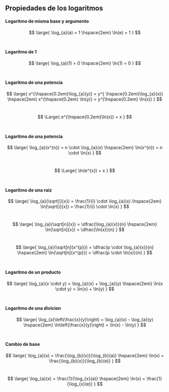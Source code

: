 ## Propiedades de los logaritmos

#### Logaritmo de misma base y argumento

$$
    \large{
        \log_{a}(a) = 1
        \hspace{2em}
        \ln(e) = 1
    }
$$
<br>


#### Logaritmo de $1$

$$
    \large{
        \log_{a}(1) = 0
        \hspace{2em}
        \ln(1) = 0
    }
$$
<br>

#### Logaritmo de una potencia

$$
    \large{
        x^{\hspace{0.2em}\log_{a}(y)} = y^{ \hspace{0.2em}\log_{a}(x)}
        \hspace{2em}
        x^{\hspace{0.2em} \ln(y)} = y^{\hspace{0.2em} \ln(x)}
    }
$$
<br>

$$
    \Large{
        e^{\hspace{0.2em}\ln(x)} = x
    }
$$
<br>

#### Logaritmo de una potencia

$$
    \large{
        \log_{a}(x^{n}) = n \cdot \log_{a}(x) 
        \hspace{2em}
        \ln(x^{n}) = n \cdot \ln(x)
    }
$$
<br>

$$
    \Large{
        \ln(e^{x}) = x
    }
$$
<br>


#### Logaritmo de una raiz

$$
    \large{
        \log_{a}(\sqrt[i]{x}) = \frac{1}{i} \cdot \log_{a}(x) 
        \hspace{2em}
        \ln(\sqrt[i]{x}) = \frac{1}{i} \cdot \ln(x)
    }
$$
<br>

$$
    \large{
        \log_{a}(\sqrt[n]{x}) = \dfrac{\log_{a}(x)}{n} 
        \hspace{2em}
        \ln(\sqrt[n]{x}) = \dfrac{\ln(x)}{n}
    }
$$
<br>

$$
    \large{
        \log_{a}(\sqrt[n]{x^{p}}) = \dfrac{p \cdot \log_{a}(x)}{n} 
        \hspace{2em}
        \ln(\sqrt[n]{x^{p}}) = \dfrac{p \cdot \ln(x)}{n}
    }
$$
<br>


#### Logaritmo de un producto

$$
    \large{
        \log_{a}(x \cdot y) = \log_{a}(x) + \log_{a}(y)
        \hspace{2em}
        \ln(x \cdot y) = \ln(x) + \ln(y)
    }
$$
<br>


#### Logaritmo de una divicion

$$
    \large{
        \log_{a}\left(\frac{x}{y}\right) = \log_{a}(x) - \log_{a}(y)
        \hspace{2em}
        \ln\left(\frac{x}{y}\right) = \ln(x) - \ln(y)
    }
$$
<br>


#### Cambio de base

$$
    \large{
        \log_{a}(x) = \frac{\log_{b}(x)}{\log_{b}(a)}
        \hspace{2em}
        \ln(x) = \frac{\log_{b}(x)}{\log_{b}(e)}
    }
$$
<br>

$$
    \large{
        \log_{a}(x) = \frac{1}{\log_{x}(a)}
        \hspace{2em}
        \ln(x) = \frac{1}{\log_{x}(e)}
    }
$$
<br>



